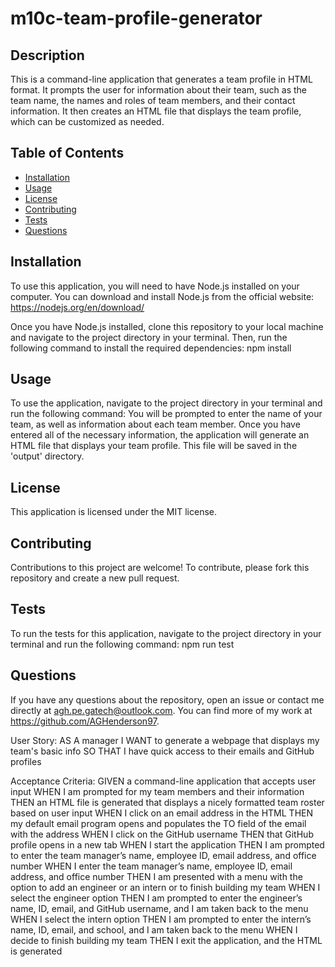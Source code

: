 # m10c-team-profile-generator

 ## Description
  
This is a command-line application that generates a team profile in HTML format. It prompts the user for information about their team, such as the team name, the names and roles of team members, and their contact information. It then creates an HTML file that displays the team profile, which can be customized as needed.

  
  ## Table of Contents
  
  - [Installation](#installation)
  - [Usage](#usage)
  - [License](#license)
  - [Contributing](#contributing)
  - [Tests](#tests)
  - [Questions](#questions)
  
  ## Installation
  
To use this application, you will need to have Node.js installed on your computer. You can download and install Node.js from the official website: https://nodejs.org/en/download/

Once you have Node.js installed, clone this repository to your local machine and navigate to the project directory in your terminal. Then,  run the following command to install the required dependencies: npm install

  
  ## Usage
  
To use the application, navigate to the project directory in your terminal and run the following command:
You will be prompted to enter the name of your team, as well as information about each team member. Once you have entered all of the necessary information, the application will generate an HTML file that displays your team profile. This file will be saved in the 'output' directory.

  
  ## License
  
This application is licensed under the MIT license.
  
  ## Contributing
  
Contributions to this project are welcome! To contribute, please fork this repository and create a new pull request.
  
  ## Tests
  
To run the tests for this application, navigate to the project directory in your terminal and run the following command: npm run test
  
  ## Questions
  
If you have any questions about the repository, open an issue or contact me directly at agh.pe.gatech@outlook.com. You can find more of my work at https://github.com/AGHenderson97.

User Story:
AS A manager
I WANT to generate a webpage that displays my team's basic info
SO THAT I have quick access to their emails and GitHub profiles

Acceptance Criteria:
GIVEN a command-line application that accepts user input
WHEN I am prompted for my team members and their information
THEN an HTML file is generated that displays a nicely formatted team roster based on user input
WHEN I click on an email address in the HTML
THEN my default email program opens and populates the TO field of the email with the address
WHEN I click on the GitHub username
THEN that GitHub profile opens in a new tab
WHEN I start the application
THEN I am prompted to enter the team manager’s name, employee ID, email address, and office number
WHEN I enter the team manager’s name, employee ID, email address, and office number
THEN I am presented with a menu with the option to add an engineer or an intern or to finish building my team
WHEN I select the engineer option
THEN I am prompted to enter the engineer’s name, ID, email, and GitHub username, and I am taken back to the menu
WHEN I select the intern option
THEN I am prompted to enter the intern’s name, ID, email, and school, and I am taken back to the menu
WHEN I decide to finish building my team
THEN I exit the application, and the HTML is generated
